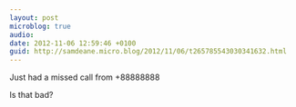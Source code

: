 ```yaml
---
layout: post
microblog: true
audio: 
date: 2012-11-06 12:59:46 +0100
guid: http://samdeane.micro.blog/2012/11/06/t265785543030341632.html
---
```

Just had a missed call from +88888888

Is that bad?
